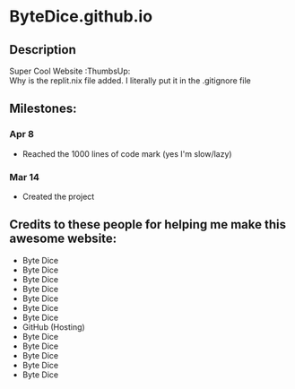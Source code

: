 # ByteDice.github.io

## Description
Super Cool Website :ThumbsUp:\
Why is the replit.nix file added. I literally put it in the .gitignore file

  

## Milestones:

### Apr 8
* Reached the 1000 lines of code mark (yes I'm slow/lazy)

### Mar 14
* Created the project

  

## Credits to these people for helping me make this awesome website:
* Byte Dice
* Byte Dice
* Byte Dice
* Byte Dice
* Byte Dice
* Byte Dice
* Byte Dice
* GitHub (Hosting)
* Byte Dice
* Byte Dice
* Byte Dice
* Byte Dice
* Byte Dice